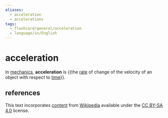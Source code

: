 ```yaml
---
aliases:
  - acceleration
  - accelerations
tags:
  - flashcard/general/acceleration
  - language/in/English
---
```


# acceleration

In [mechanics](mechanics.md), __acceleration__ is {{the [rate](rate%20(mathematics).md) of change of the velocity of an object with respect to [time](time.md)}}. <!--SR:!2024-07-30,11,270-->

## references

This text incorporates [content](https://en.wikipedia.org/wiki/acceleration) from [Wikipedia](Wikipedia.md) available under the [CC BY-SA 4.0](https://creativecommons.org/licenses/by-sa/4.0/) license.
